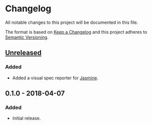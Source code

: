 Changelog
=========
All notable changes to this project will be documented in this file.

The format is based on [Keep a Changelog](http://keepachangelog.com/en/1.0.0/)
and this project adheres to [Semantic Versioning](http://semver.org/spec/v2.0.0.html).

[Unreleased]
------------
### Added
- Added a visual spec reporter for [Jasmine](https://jasmine.github.io/).

0.1.0 - 2018-04-07
------------------
### Added
- Initial release.

[Unreleased]: https://github.com/jbenner-radham/typescript-mothership-demo/compare/v0.1.0...HEAD
